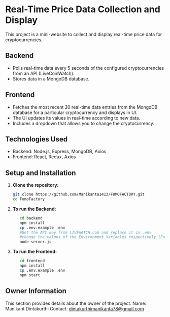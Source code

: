 # Real-Time Price Data Collection and Display

This project is a mini-website to collect and display real-time price data for cryptocurrencies.

## Backend

- Polls real-time data every 5 seconds of the configured cryptocurrencies from an API (LiveCoinWatch).
- Stores data in a MongoDB database.

## Frontend

- Fetches the most recent 20 real-time data entries from the MongoDB database for a particular cryptocurrency and displays in UI.
- The UI updates its values in real-time according to new data.
- Includes a dropdown that allows you to change the cryptocurrency.

## Technologies Used

- Backend: Node.js, Express, MongoDB, Axios
- Frontend: React, Redux, Axios

## Setup and Installation

1. **Clone the repository:**
   ```sh
   git clone https://github.com/Manikanta1413/FOMOFACTORY.git
   cd FomoFactory

2. **To run the Backend:**
    ```sh
       cd backend
       npm install 
       cp .env.example .env
       #Get the API key from LIVEWATCH.com and replace it in .env
       #change the values of the Environment Variables respectively (For Example Mongodb Username & Password)
       node server.js
3. **To run the Frontend:**
    ```sh
       cd frontend
       npm install 
       cp .env.example .env
       npm start


## Owner Information

This section provides details about the owner of the project.
Name: Manikant Dintakurthi
Contact: dintakurthimanikanta78@gmail.com

